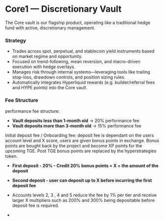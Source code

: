 # Core1 — Discretionary Vault

The Core vault is our flagship product, operating like a traditional hedge fund with active, discretionary management.

### Strategy
- Trades across spot, perpetual, and stablecoin yield instruments based on market regime and opportunity.
- Focused on trend-following, mean reversion, and macro-driven execution with hedge overlays.
- Manages risk through internal systems—leveraging tools like trailing stop-loss, drawdown controls, and position sizing rules.
- Automatically integrates Hyperliquid rewards (e.g. builder/referral fees and HYPE points) into the Core vault.

### Fee Structure
performance fee structure:
- **Vault deposits less than 1-month old** → 20% performance fee
- **Vault deposits more than 3-month old** → 15% performance fee

Initial deposit fee / Onboarding fee:
deposit fee is dependant on the users account level and X score, users are given bonus points in exchange. Bonus points are
bought back by the project and become XP points for the upcoming TGE. Post TGE bonus points are replaced by the hyperstrategies token.

- **First deposit - 20% - Credit 20% bonus points + X = the amount of the deposit**
- **Second deposit - user can deposit up to X before incurring the first deposit fee**

-  Accounts levels 2, 3 , 4 and 5 reduce the fee by 1% per tier and receive larger X multipliers such as 200% and 300% being depositable before deposit fee is required. 

-  